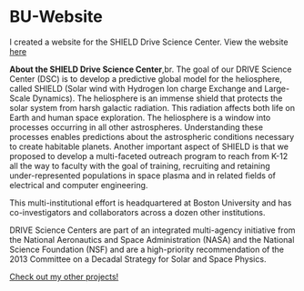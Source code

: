 # BU-Website
I created a website for the SHIELD Drive Science Center.
View the website <a target="_blank" rel="noopener noreferrer" href="http://sites.bu.edu/shield-drive/">here</a>

<b>About the SHIELD Drive Science Center</b>,br.
The goal of our DRIVE Science Center (DSC) is to develop a predictive global model for the heliosphere, called SHIELD (Solar wind with Hydrogen Ion charge Exchange and Large-Scale Dynamics). The heliosphere is an immense shield that protects the solar system from harsh galactic radiation. This radiation affects both life on Earth and human space exploration. The heliosphere is a window into processes occurring in all other astrospheres. Understanding these processes enables predictions about the astrospheric conditions necessary to create habitable planets. Another important aspect of SHIELD is that we proposed to develop a multi-faceted outreach program to reach from K-12 all the way to faculty with the goal of training, recruiting and retaining under-represented populations in space plasma and in related fields of electrical and computer engineering.

This multi-institutional effort is headquartered at Boston University and has co-investigators and collaborators across a dozen other institutions.

DRIVE Science Centers are part of an integrated multi-agency initiative from the National Aeronautics and Space Administration (NASA) and the National Science Foundation (NSF) and are a high-priority recommendation of the 2013 Committee on a Decadal Strategy for Solar and Space Physics.

<a target="_blank" rel="noopener noreferrer" href="https://jeremylau01.github.io/welcome/">Check out my other projects!</a>
